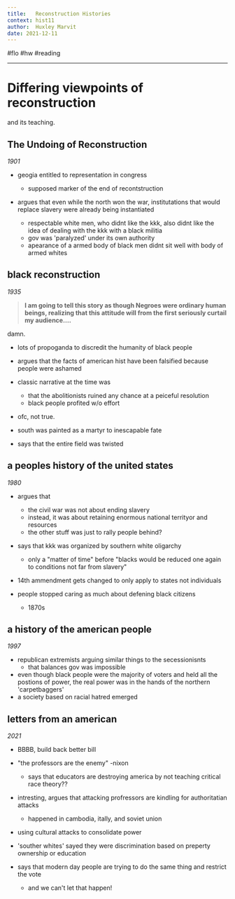 ```yaml
---
title:   Reconstruction Histories 
context: hist11
author:  Huxley Marvit
date: 2021-12-11
---
```


#flo #hw #reading  
***

# Differing viewpoints of reconstruction 
and its teaching.

## The Undoing of Reconstruction
*1901*

- geogia entitled to representation in congress
	- supposed marker of the end of recontstruction
	
- argues that even while the north won the war, institutations that would replace slavery were already being instantiated
	- respectable white men, who didnt like the kkk, also didnt like the idea of dealing with the kkk with a black militia
	- gov was 'paralyzed' under its own authority
	- apearance of a armed body of black men didnt sit well with body of armed whites
	
## black reconstruction
*1935*
> **I am going to tell this story as though Negroes were ordinary human beings, realizing that this attitude will from the first seriously curtail my audience….**

damn.


- lots of propoganda to discredit the humanity of black people

- argues that the facts of american hist have been falsified because people were ashamed
- classic narrative at the time was 
	- that the abolitionists ruined any chance at a peiceful resolution
	- black people profited w/o effort
- ofc, not true.
-  south was painted as a martyr to inescapable fate
-  says that the entire field was twisted

## a peoples history of the united states
*1980*
- argues that
	- the civil war was not about ending slavery
	- instead, it was about retaining enormous national territyor and resources
	- the other stuff was just to rally people behind?
	
- says that kkk was organized by southern white oligarchy
	- only a "matter of time" before "blacks would be reduced one again to conditions not far from slavery"
- 14th ammendment gets changed to only apply to states not individuals
- people stopped caring as much about defening black citizens
	- 1870s

## a history of the american people
*1997*

- republican extremists arguing similar things to the secessionisnts
	- that balances gov was impossible
- even though black people were the majority of voters and held all the postions of power, the real power was in the hands of the northern 'carpetbaggers'
- a society based on racial hatred emerged

## letters from an american
*2021*

- BBBB, build back better bill
- "the professors are the enemy" -nixon
	- says that educators are destroying america by not teaching critical race theory??
	
- intresting, argues that attacking profressors are kindling for authoritatian attacks
	- happened in cambodia, itally, and soviet union
- using cultural attacks to consolidate power
- 'souther whites' sayed they were discrimination based on preperty ownership or education
-  says that modern day people are trying to do the same thing and restrict the vote
	-  and we can't let that happen!










































